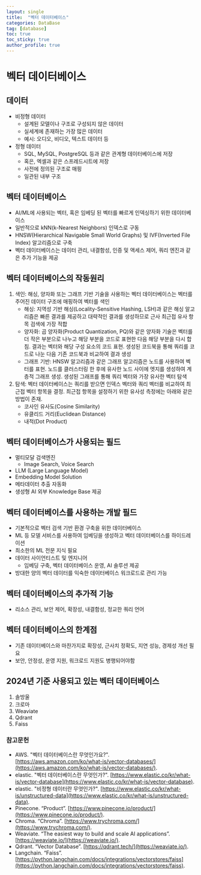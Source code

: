 ```yaml
---
layout: single
title:  "벡터 데이터베이스"
categories: DataBase
tag: [database]
toc: true
toc_sticky: true
author_profile: true
---
```


# 벡터 데이터베이스
## 데이터
- 비정형 데이터
    - 설계된 모델이나 구조로 구성되지 않은 데이터
    - 실세계에 존재하는 가장 많은 데이터
    - 예시: 오디오, 비디오, 텍스트 데이터 등
- 정형 데이터
    - SQL, MySQL, PostgreSQL 등과 같은 관계형 데이터베이스에 저장
    - 혹은, 엑셀과 같은 스프레드시트에 저장
    - 사전에 정의된 구조로 매핑
    - 일관된 내부 구조

## 벡터 데이터베이스
- AI/ML에 사용되는 벡터, 혹은 임베딩 된 벡터를 빠르게 인덱싱하기 위한 데이터베이스
- 일반적으로 kNN(k-Nearest Neighbors) 인덱스로 구동
- HNSW(Hierarchical Navigable Small World Graphs) 및 IVF(Inverted File Index) 알고리즘으로 구축
- 벡터 데이터베이스는 데이터 관리, 내결함성, 인증 및 액세스 제어, 쿼리 엔진과 같은 추가 기능을 제공

## 벡터 데이터베이스의 작동원리
1. 색인: 해싱, 양자화 또는 그래프 기반 기술을 사용하는 벡터 데이터베이스는 벡터를 주어진 데이터 구조에 매핑하여 벡터를 색인
    - 해싱: 지역성 기반 해싱(Locality-Sensitive Hashing, LSH)과 같은 해싱 알고리즘은 빠른 결과를 제공하고 대략적인 결과를 생성하므로 근사 최근접 유사 항목 검색에 가장 적합
    - 양자화: 곱 양자화(Product Quantization, PQ)와 같은 양자화 기술은 벡터를 더 작은 부분으로 나누고 해당 부분을 코드로 표현한 다음 해당 부분을 다시 합침. 결과는 벡터와 해당 구성 요소의 코드 표현. 생성된 코드북을 통해 쿼리를 코드로 나눈 다음 기존 코드북과 비교하여 결과 생성
    - 그래프 기반: HNSW 알고리즘과 같은 그래프 알고리즘은 노드를 사용하여 벡터를 표현. 노드를 클러스터링 한 후에 유사한 노드 사이에 엣지를 생성하여 계층적 그래프 생성. 생성된 그래프를 통해 쿼리 벡터와 가장 유사한 벡터 탐색
2. 탐색: 벡터 데이터베이스는 쿼리를 받으면 인덱스 벡터와 쿼리 벡터를 비교하여 최근접 벡터 항목을 결정. 최근접 항목을 설정하기 위한 유사성 측정에는 아래와 같은 방법이 존재.
    - 코사인 유사도(Cosine Similarity)
    - 유클리드 거리(Euclidean Distance)
    - 내적(Dot Product)

## 벡터 데이터베이스가 사용되는 필드
- 멀티모달 검색엔진
    - Image Search, Voice Search
- LLM (Large Language Model)
- Embedding Model Solution
- 메타데이터 추출 자동화
- 생성형 AI 외부 Knowledge Base 제공

## 벡터 데이터베이스를 사용하는 개발 필드
- 기본적으로 벡터 검색 기반 환경 구축을 위한 데이터베이스
- ML 등 모델 서비스를 사용하여 임베딩을 생성하고 벡터 데이터베이스를 하이드레이션
- 최소한의 ML 전문 지식 필요
- 데이터 사이언티스트 및 엔지니어
    - 임베딩 구축, 벡터 데이터베이스 운영, AI 솔루션 제공
- 방대한 양의 벡터 데이터를 익숙한 데이터베이스 워크로드로 관리 가능

## 벡터 데이터베이스의 추가적 기능
- 리소스 관리, 보안 제어, 확장성, 내결함성, 정교한 쿼리 언어

## 벡터 데이터베이스의 한계점
- 기존 데이터베이스와 마찬가지로 확장성, 근사치 정확도, 지연 성능, 경제성 개선 필요
- 보안, 안정성, 운영 지원, 워크로드 지원도 병행되어야함

## 2024년 기준 사용되고 있는 벡터 데이터베이스
1. 솔방울
2. 크로마
3. Weaviate
4. Qdrant
5. Faiss

### 참고문헌
- AWS. "벡터 데이터베이스란 무엇인가요?". [https://aws.amazon.com/ko/what-is/vector-databases/](https://aws.amazon.com/ko/what-is/vector-databases/).
- elastic. "벡터 데이터베이스란 무엇인가?". [https://www.elastic.co/kr/what-is/vector-database](https://www.elastic.co/kr/what-is/vector-database).
- elastic. "비정형 데이터란 무엇인가?". [https://www.elastic.co/kr/what-is/unstructured-data](https://www.elastic.co/kr/what-is/unstructured-data).
- Pinecone. “Product”. [https://www.pinecone.io/product/](https://www.pinecone.io/product/).
- Chroma. “Chroma”. [https://www.trychroma.com/](https://www.trychroma.com/).
- Weaviate. “The easiest way to build and scale AI applications”. [https://weaviate.io/](https://weaviate.io/).
- Qdrant. “Vector Database”. [https://qdrant.tech/](https://weaviate.io/).
- Langchain. “Faiss”. [https://python.langchain.com/docs/integrations/vectorstores/faiss](https://python.langchain.com/docs/integrations/vectorstores/faiss).
